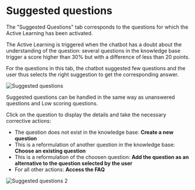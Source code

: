 # Suggested questions

The "Suggested Questions" tab corresponds to the questions for which the Active
Learning has been activated.

The Active Learning is triggered when the chatbot has a doubt about the
understanding of the question: several questions in the knowledge base trigger a
score higher than 30% but with a difference of less than 20 points.

For the questions in this tab, the chatbot suggested few questions and the user
thus selects the right suggestion to get the corresponding answer.

<div class="image_center">
  <img :src="$withBase('/assets/img/en/inbox/suggested1.png')" alt="Suggested questions">
</div>



Suggested questions can be handled in the same way as unanswered questions and Low scoring questions.

Click on the question to display the details and take the necessary corrective
actions:

-   The question does not exist in the knowledge base: **Create a new question**
-   This is a reformulation of another question in the knowledge base: **Choose an existing question**
-   This is a reformulation of the choosen question: **Add the question as an alternative to the question selected by the user**
-   For all other actions: **Access the FAQ**

<div class="image_center">
  <img :src="$withBase('/assets/img/en/inbox/suggested2.png')" alt="Suggested questions 2">
</div>


